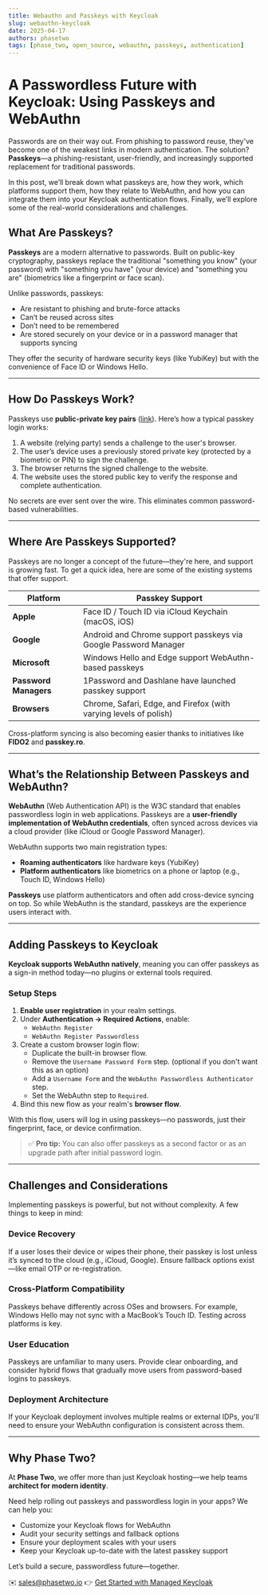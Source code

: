 ```yaml
---
title: Webauthn and Passkeys with Keycloak
slug: webauthn-keycloak
date: 2025-04-17
authors: phasetwo
tags: [phase_two, open_source, webauthn, passkeys, authentication]
---
```


# A Passwordless Future with Keycloak: Using Passkeys and WebAuthn

Passwords are on their way out. From phishing to password reuse, they've become one of the weakest links in modern authentication. The solution? **Passkeys**—a phishing-resistant, user-friendly, and increasingly supported replacement for traditional passwords.

In this post, we’ll break down what passkeys are, how they work, which platforms support them, how they relate to WebAuthn, and how you can integrate them into your Keycloak authentication flows. Finally, we’ll explore some of the real-world considerations and challenges.

<!-- truncate -->

## What Are Passkeys?

**Passkeys** are a modern alternative to passwords. Built on public-key cryptography, passkeys replace the traditional "something you know" (your password) with "something you have" (your device) and "something you are" (biometrics like a fingerprint or face scan).

Unlike passwords, passkeys:

- Are resistant to phishing and brute-force attacks
- Can’t be reused across sites
- Don’t need to be remembered
- Are stored securely on your device or in a password manager that supports syncing

They offer the security of hardware security keys (like YubiKey) but with the convenience of Face ID or Windows Hello.

---

## How Do Passkeys Work?

Passkeys use **public-private key pairs** ([link](https://en.wikipedia.org/wiki/Public-key_cryptography)). Here’s how a typical passkey login works:

1. A website (relying party) sends a challenge to the user's browser.
2. The user’s device uses a previously stored private key (protected by a biometric or PIN) to sign the challenge.
3. The browser returns the signed challenge to the website.
4. The website uses the stored public key to verify the response and complete authentication.

No secrets are ever sent over the wire. This eliminates common password-based vulnerabilities.

---

## Where Are Passkeys Supported?

Passkeys are no longer a concept of the future—they're here, and support is growing fast. To get a quick idea, here are some of the existing systems that offer support.

| Platform              | Passkey Support                                                   |
| --------------------- | ----------------------------------------------------------------- |
| **Apple**             | Face ID / Touch ID via iCloud Keychain (macOS, iOS)               |
| **Google**            | Android and Chrome support passkeys via Google Password Manager   |
| **Microsoft**         | Windows Hello and Edge support WebAuthn-based passkeys            |
| **Password Managers** | 1Password and Dashlane have launched passkey support              |
| **Browsers**          | Chrome, Safari, Edge, and Firefox (with varying levels of polish) |

Cross-platform syncing is also becoming easier thanks to initiatives like **FIDO2** and **passkey.ro**.

---

## What’s the Relationship Between Passkeys and WebAuthn?

**WebAuthn** (Web Authentication API) is the W3C standard that enables passwordless login in web applications. Passkeys are a **user-friendly implementation of WebAuthn credentials**, often synced across devices via a cloud provider (like iCloud or Google Password Manager).

WebAuthn supports two main registration types:

- **Roaming authenticators** like hardware keys (YubiKey)
- **Platform authenticators** like biometrics on a phone or laptop (e.g., Touch ID, Windows Hello)

**Passkeys** use platform authenticators and often add cross-device syncing on top. So while WebAuthn is the standard, passkeys are the experience users interact with.

---

## Adding Passkeys to Keycloak

**Keycloak supports WebAuthn natively**, meaning you can offer passkeys as a sign-in method today—no plugins or external tools required.

### Setup Steps

1. **Enable user registration** in your realm settings.
2. Under **Authentication → Required Actions**, enable:
   - `WebAuthn Register`
   - `WebAuthn Register Passwordless`
3. Create a custom browser login flow:
   - Duplicate the built-in browser flow.
   - Remove the `Username Password Form` step. (optional if you don't want this as an option)
   - Add a `Username Form` and the `WebAuthn Passwordless Authenticator` step.
   - Set the WebAuthn step to `Required`.
4. Bind this new flow as your realm's **browser flow**.

With this flow, users will log in using passkeys—no passwords, just their fingerprint, face, or device confirmation.

> ✅ **Pro tip:** You can also offer passkeys as a second factor or as an upgrade path after initial password login.

---

## Challenges and Considerations

Implementing passkeys is powerful, but not without complexity. A few things to keep in mind:

### Device Recovery

If a user loses their device or wipes their phone, their passkey is lost unless it’s synced to the cloud (e.g., iCloud, Google). Ensure fallback options exist—like email OTP or re-registration.

### Cross-Platform Compatibility

Passkeys behave differently across OSes and browsers. For example, Windows Hello may not sync with a MacBook’s Touch ID. Testing across platforms is key.

### User Education

Passkeys are unfamiliar to many users. Provide clear onboarding, and consider hybrid flows that gradually move users from password-based logins to passkeys.

### Deployment Architecture

If your Keycloak deployment involves multiple realms or external IDPs, you'll need to ensure your WebAuthn configuration is consistent across them.

---

## Why Phase Two?

At **Phase Two**, we offer more than just Keycloak hosting—we help teams **architect for modern identity**.

Need help rolling out passkeys and passwordless login in your apps? We can help you:

- Customize your Keycloak flows for WebAuthn
- Audit your security settings and fallback options
- Ensure your deployment scales with your users
- Keep your Keycloak up-to-date with the latest passkey support

Let’s build a secure, passwordless future—together.

✉️ [sales@phasetwo.io](mailto:sales@phasetwo.io)
👉 [Get Started with Managed Keycloak](https://phasetwo.io/dashboard)
